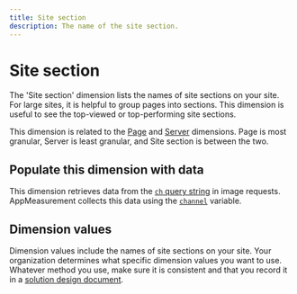 ```yaml
---
title: Site section
description: The name of the site section.
---
```


# Site section

The 'Site section' dimension lists the names of site sections on your site. For large sites, it is helpful to group pages into sections. This dimension is useful to see the top-viewed or top-performing site sections.

This dimension is related to the [Page](page.md) and [Server](server.md) dimensions. Page is most granular, Server is least granular, and Site section is between the two.

## Populate this dimension with data

This dimension retrieves data from the [`ch` query string](/help/implement/validate/query-parameters.md) in image requests. AppMeasurement collects this data using the [`channel`](/help/implement/vars/page-vars/channel.md) variable.

## Dimension values

Dimension values include the names of site sections on your site. Your organization determines what specific dimension values you want to use. Whatever method you use, make sure it is consistent and that you record it in a [solution design document](/help/implement/prepare/solution-design.md).
